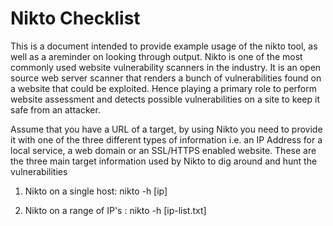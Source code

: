 # Nikto Checklist

This is a document intended to provide example usage of the nikto tool, as well as a areminder on looking through output. Nikto is one of the most commonly used website vulnerability scanners in the industry. It is an open source web server scanner that renders a bunch of vulnerabilities found on a website that could be exploited. Hence playing a primary role to perform website assessment and detects possible vulnerabilities on a site to keep it safe from an attacker.

Assume that you have a URL of a target, by using Nikto you need to provide it with one of the three different types of information i.e. an IP Address for a local service, a web domain or an SSL/HTTPS enabled website. These are the three main target information used by Nikto to dig around and hunt the vulnerabilities

1. Nikto on a single host: nikto -h [ip]

2. Nikto on a range of IP's : nikto -h [ip-list.txt]
